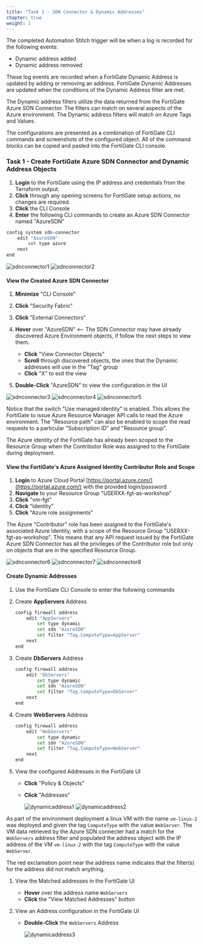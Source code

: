 ```yaml
---
title: "Task 1 - SDN Connector & Dynamic Addresses"
chapter: true
weight: 2
---
```


The completed Automation Stitch trigger will be when a log is recorded for the following events:

* Dynamic address added
* Dynamic address removed

These log events are recorded when a FortiGate Dynamic Address is updated by adding or removing an address. FortiGate Dynamic Addresses are updated when the conditions of the Dynamic Address filter are met.

The Dynamic address filters utilize the data returned from the FortiGate Azure SDN Connector. The filters can match on several aspects of the Azure environment. The Dynamic address filters will match on Azure Tags and Values.

The configurations are presented as a combination of FortiGate CLI commands and screenshots of the configured object.  All of the command blocks can be copied and pasted into the FortiGate CLI console.

### Task 1 - Create FortiGate Azure SDN Connector and Dynamic Address Objects

1. **Login** to the FortiGate using the IP address and credentials from the Terraform output.
1. **Click** through any opening screens for FortiGate setup actions, no changes are required.
1. **Click** the CLI Console
1. **Enter** the following CLI commands to create an Azure SDN Connector named "AzureSDN"

```bash
config system sdn-connector
    edit "AzureSDN"
        set type azure
    next
end
```

  ![sdnconnector1](../images/sdnconnector-01.jpg)
  ![sdnconnector2](../images/sdnconnector-02.jpg)

#### View the Created Azure SDN Connector

1. **Minimize** "CLI Console"
1. **Click** "Security Fabric"
1. **Click** "External Connectors"
1. **Hover** over "AzureSDN" <-- The SDN Connector may have already discovered Azure Environment objects, if follow the next steps to view them.
    * **Click** "View Connector Objects"
    * **Scroll** through discovered objects, the ones that the Dynamic addresses will use in the "Tag" group
    * **Click** "X" to exit the view

1. **Double-Click** "AzureSDN" to view the configuration in the UI

  ![sdnconnector3](../images/sdnconnector-03.jpg)
  ![sdnconnector4](../images/sdnconnector-04.jpg)
  ![sdnconnector5](../images/sdnconnector-05.jpg)

Notice that the switch "Use managed identity" is enabled. This allows the FortiGate to issue Azure Resource Manager API calls to read the Azure environment.  The "Resource path" can also be enabled to scope the read requests to a particular "Subscription ID" and "Resource group".

The Azure identity of the FortiGate has already been scoped to the Resource Group when the Contributor Role was assigned to the FortiGate during deployment.

#### View the FortiGate's Azure Assigned Identity Contributor Role and Scope

1. **Login** to Azure Cloud Portal [https://portal.azure.com/](https://portal.azure.com/) with the provided login/password
1. **Navigate** to your Resource Group "USERXX-fgt-as-workshop"
1. **Click** "vm-fgt"
1. **Click** "Identity"
1. **Click** "Azure role assignments"

The Azure "Contributor" role has been assigned to the FortiGate's associated Azure Identity, with a scope of the Resource Group "USERXX-fgt-as-workshop". This means that any API request issued by the FortiGate Azure SDN Connector has all the privileges of the Contributor role but only on objects that are in the specified Resource Group.

  ![sdnconnector6](../images/sdnconnector-06.jpg)
  ![sdnconnector7](../images/sdnconnector-07.jpg)
  ![sdnconnector8](../images/sdnconnector-08.jpg)

#### Create Dynamic Addresses

1. Use the FortiGate CLI Console to enter the following commands

1. Create **AppServers** Address

    ```bash
    config firewall address
        edit "AppServers"
            set type dynamic
            set sdn "AzureSDN"
            set filter "Tag.ComputeType=AppServer"
        next
    end
    ```

1. Create **DbServers** Address

    ```bash
    config firewall address
        edit "DbServers"
            set type dynamic
            set sdn "AzureSDN"
            set filter "Tag.ComputeType=DbServer"
        next
    end
    ```

1. Create **WebServers** Address

    ```bash
    config firewall address
        edit "WebServers"
            set type dynamic
            set sdn "AzureSDN"
            set filter "Tag.ComputeType=WebServer"
        next
    end
    ```

1. View the configured Addresses in the FortiGate UI
    * **Click** "Policy & Objects"
    * **Click** "Addresses"

      ![dynamicaddress1](../images/dynamicaddress-01.jpg)
      ![dynamicaddress2](../images/dynamicaddress-02.jpg)

As part of the environment deployment a linux VM with the name `vm-linux-2` was deployed and given the tag `ComputeType` with the value `WebServer`. The VM data retrieved by the Azure SDN connecter had a match for the `WebServers` address filter and populated the address object with the IP address of the VM `vm-linux-2` with the tag `ComputeType` with the value `WebServer`.

The red exclamation point near the address name indicates that the filter(s) for the address did not match anything.

1. View the Matched addresses in the FortiGate UI
    * **Hover** over the address name `WebServers`
    * **Click** the "View Matched Addresses" button

1. View an Address configuration in the FortiGate UI
    * **Double-Click** the `WebServers` Address

      ![dynamicaddress3](../images/dynamicaddress-03.jpg)
